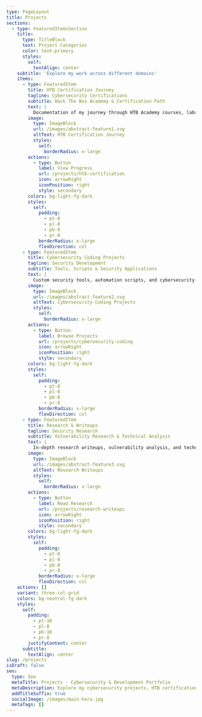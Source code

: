 ```yaml
---
type: PageLayout
title: Projects
sections:
  - type: FeaturedItemsSection
    title:
      type: TitleBlock
      text: Project Categories
      color: text-primary
      styles:
        self:
          textAlign: center
    subtitle: 'Explore my work across different domains'
    items:
      - type: FeaturedItem
        title: HTB Certification Journey
        tagline: Cybersecurity Certifications
        subtitle: Hack The Box Academy & Certification Path
        text: |
          Documentation of my journey through HTB Academy courses, labs, and certification attempts. Includes detailed writeups, notes, and lessons learned.
        image:
          type: ImageBlock
          url: /images/abstract-feature1.svg
          altText: HTB Certification Journey
          styles:
            self:
              borderRadius: x-large
        actions:
          - type: Button
            label: View Progress
            url: /projects/htb-certification
            icon: arrowRight
            iconPosition: right
            style: secondary
        colors: bg-light-fg-dark
        styles:
          self:
            padding:
              - pt-8
              - pl-8
              - pb-8
              - pr-8
            borderRadius: x-large
            flexDirection: col
      - type: FeaturedItem
        title: Cybersecurity Coding Projects
        tagline: Security Development
        subtitle: Tools, Scripts & Security Applications
        text: |
          Custom security tools, automation scripts, and cybersecurity-focused applications built to solve real-world problems and enhance security workflows.
        image:
          type: ImageBlock
          url: /images/abstract-feature2.svg
          altText: Cybersecurity Coding Projects
          styles:
            self:
              borderRadius: x-large
        actions:
          - type: Button
            label: Browse Projects
            url: /projects/cybersecurity-coding
            icon: arrowRight
            iconPosition: right
            style: secondary
        colors: bg-light-fg-dark
        styles:
          self:
            padding:
              - pt-8
              - pl-8
              - pb-8
              - pr-8
            borderRadius: x-large
            flexDirection: col
      - type: FeaturedItem
        title: Research & Writeups
        tagline: Security Research
        subtitle: Vulnerability Research & Technical Analysis
        text: |
          In-depth research writeups, vulnerability analysis, and technical documentation of security findings and methodologies.
        image:
          type: ImageBlock
          url: /images/abstract-feature3.svg
          altText: Research Writeups
          styles:
            self:
              borderRadius: x-large
        actions:
          - type: Button
            label: Read Research
            url: /projects/research-writeups
            icon: arrowRight
            iconPosition: right
            style: secondary
        colors: bg-light-fg-dark
        styles:
          self:
            padding:
              - pt-8
              - pl-8
              - pb-8
              - pr-8
            borderRadius: x-large
            flexDirection: col
    actions: []
    variant: three-col-grid
    colors: bg-neutral-fg-dark
    styles:
      self:
        padding:
          - pt-16
          - pl-8
          - pb-16
          - pr-8
        justifyContent: center
      subtitle:
        textAlign: center
slug: /projects
isDraft: false
seo:
  type: Seo
  metaTitle: Projects - Cybersecurity & Development Portfolio
  metaDescription: Explore my cybersecurity projects, HTB certification journey, security research, and development work.
  addTitleSuffix: true
  socialImage: /images/main-hero.jpg
  metaTags: []
---
```

